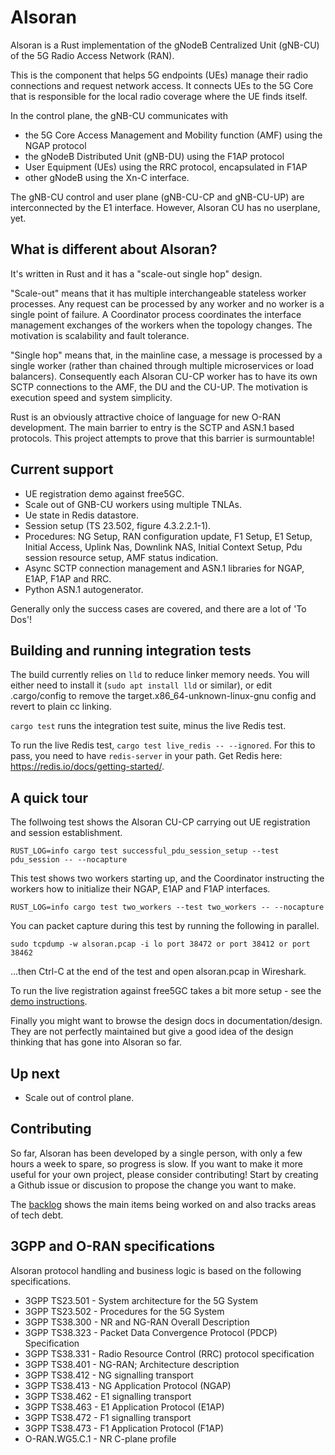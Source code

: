 # Alsoran

Alsoran is a Rust implementation of the gNodeB Centralized Unit (gNB-CU) of the 5G Radio Access Network (RAN).

This is the component that helps 5G endpoints (UEs) manage their radio connections and request network access.  It connects UEs to the 5G Core that is responsible for the local radio coverage where the UE finds itself. 

In the control plane, the gNB-CU communicates with  
- the 5G Core Access Management and Mobility function (AMF) using the NGAP protocol
- the gNodeB Distributed Unit (gNB-DU) using the F1AP protocol
- User Equipment (UEs) using the RRC protocol, encapsulated in F1AP
- other gNodeB using the Xn-C interface.

The gNB-CU control and user plane (gNB-CU-CP and gNB-CU-UP) are interconnected by the E1 interface.  However, Alsoran CU has no userplane, yet. 

## What is different about Alsoran?

It's written in Rust and it has a "scale-out single hop" design.

"Scale-out" means that it has multiple interchangeable stateless worker processes.  Any request can be processed by any worker and no worker is a single point of failure.  A Coordinator process coordinates the interface management exchanges of the workers when the topology changes.  The motivation is scalability and fault tolerance.

"Single hop" means that, in the mainline case, a message is processed by a single worker (rather than chained through multiple microservices or load balancers).  Consequently each Alsoran CU-CP worker has to have its own SCTP connections to the AMF, the DU and the CU-UP.  The motivation is execution speed and system simplicity.

Rust is an obviously attractive choice of language for new O-RAN development.  The main barrier to entry is the SCTP and ASN.1 based protocols.  This project attempts to prove that this barrier is surmountable!

## Current support

- UE registration demo against free5GC.
- Scale out of GNB-CU workers using multiple TNLAs.
- Ue state in Redis datastore.
- Session setup (TS 23.502, figure 4.3.2.2.1-1).
- Procedures: NG Setup, RAN configuration update, F1 Setup, E1 Setup, Initial Access, Uplink Nas, Downlink NAS, Initial Context Setup, Pdu session resource setup, AMF status indication.
- Async SCTP connection management and ASN.1 libraries for NGAP, E1AP, F1AP and RRC.
- Python ASN.1 autogenerator.

Generally only the success cases are covered, and there are a lot of 'To Dos'!

## Building and running integration tests

The build currently relies on `lld` to reduce linker memory needs.  You will either need to install it (`sudo apt install lld` or similar), or edit .cargo/config to remove the target.x86_64-unknown-linux-gnu config and revert to plain cc linking.

`cargo test` runs the integration test suite, minus the live Redis test.  

To run the live Redis test, `cargo test live_redis -- --ignored`.  For this to pass, you need to have `redis-server` in your path.  Get Redis here: https://redis.io/docs/getting-started/.

## A quick tour

The follwoing test shows the Alsoran CU-CP carrying out UE registration and session establishment.
```
RUST_LOG=info cargo test successful_pdu_session_setup --test pdu_session -- --nocapture
```

This test shows two workers starting up, and the Coordinator instructing the workers how to initialize their NGAP, E1AP and F1AP interfaces.
```
RUST_LOG=info cargo test two_workers --test two_workers -- --nocapture
```

You can packet capture during this test by running the following in parallel. 
```
sudo tcpdump -w alsoran.pcap -i lo port 38472 or port 38412 or port 38462
```
...then Ctrl-C at the end of the test and open alsoran.pcap in Wireshark.

To run the live registration against free5GC takes a bit more setup - see the [demo instructions](documentation/howto/free5GC-testing.md).

Finally you might want to browse the design docs in documentation/design.  They are not perfectly maintained but give a good idea of the design thinking that has gone into Alsoran so far.

## Up next

-  Scale out of control plane.

## Contributing

So far, Alsoran has been developed by a single person, with only a few hours a week to spare, so progress is slow.  If you want to make it more useful for your own project, please consider contributing!  Start by creating a Github issue or discusion to propose the change you want to make.

The [backlog](documentation/backlog.md) shows the main items being worked on and also tracks areas of tech debt. 

## 3GPP and O-RAN specifications

Alsoran protocol handling and business logic is based on the following specifications.  

-  3GPP TS23.501 - System architecture for the 5G System
-  3GPP TS23.502 - Procedures for the 5G System
-  3GPP TS38.300 - NR and NG-RAN Overall Description
-  3GPP TS38.323 - Packet Data Convergence Protocol (PDCP) Specification
-  3GPP TS38.331 - Radio Resource Control (RRC) protocol specification
-  3GPP TS38.401 - NG-RAN; Architecture description 
-  3GPP TS38.412 - NG signalling transport 
-  3GPP TS38.413 - NG Application Protocol (NGAP)
-  3GPP TS38.462 - E1 signalling transport
-  3GPP TS38.463 - E1 Application Protocol (E1AP)
-  3GPP TS38.472 - F1 signalling transport
-  3GPP TS38.473 - F1 Application Protocol (F1AP)
-  O-RAN.WG5.C.1 - NR C-plane profile
